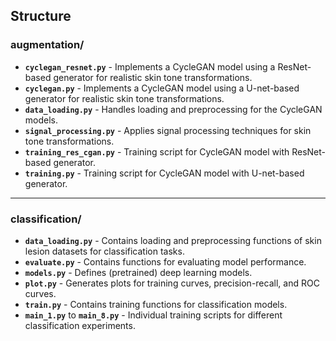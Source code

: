 ## Structure

### augmentation/
- **`cyclegan_resnet.py`** - Implements a CycleGAN model using a ResNet-based generator for realistic skin tone transformations.
- **`cyclegan.py`** - Implements a CycleGAN model using a U-net-based generator for realistic skin tone transformations.
- **`data_loading.py`** - Handles loading and preprocessing for the CycleGAN models.
- **`signal_processing.py`** - Applies signal processing techniques for skin tone transformations.
- **`training_res_cgan.py`** - Training script for CycleGAN model with ResNet-based generator.
- **`training.py`** - Training script for CycleGAN model with U-net-based generator.

---

### classification/
- **`data_loading.py`** - Contains loading and preprocessing functions of skin lesion datasets for classification tasks.
- **`evaluate.py`** - Contains functions for evaluating model performance.
- **`models.py`** - Defines (pretrained) deep learning models.
- **`plot.py`** - Generates plots for training curves, precision-recall, and ROC curves.
- **`train.py`** - Contains training functions for classification models.
- **`main_1.py`** to **`main_8.py`** - Individual training scripts for different classification experiments.